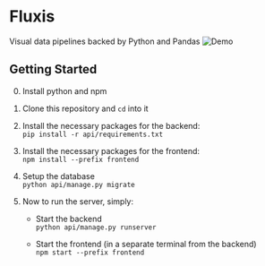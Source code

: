 # Fluxis
Visual data pipelines backed by Python and Pandas
![Demo](https://fluxis.io/static/img/demo-full.png)

## Getting Started
0. Install python and npm 
1. Clone this repository and `cd` into it

2. Install the necessary packages for the backend:\
`pip install -r api/requirements.txt`

3. Install the necessary packages for the frontend:\
`npm install --prefix frontend`

4. Setup the database\
`python api/manage.py migrate`

5. Now to run the server, simply:
    - Start the backend\
`python api/manage.py runserver`

    - Start the frontend (in a separate terminal from the backend)\
`npm start --prefix frontend`
